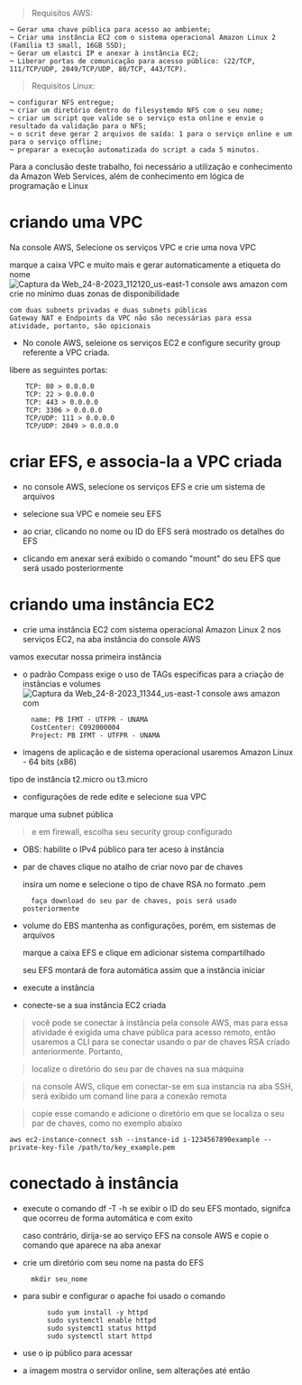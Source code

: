 > Requisitos AWS:

	¬ Gerar uma chave pública para acesso ao ambiente;
 	¬ Criar uma instância EC2 com o sistema operacional Amazon Linux 2 (Família t3 small, 16GB SSD);
 	¬ Gerar um elastci IP e anexar à instância EC2;
 	¬ Liberar portas de comunicação para acesso público: (22/TCP, 111/TCP/UDP, 2049/TCP/UDP, 80/TCP, 443/TCP).
  
> Requisitos Linux:

	¬ configurar NFS entregue;
	¬ criar um diretório dentro do filesystemdo NFS com o seu nome;
	¬ criar um script que valide se o serviço esta online e envie o resultado da validação para o NFS;
	¬ o scrit deve gerar 2 arquivos de saída: 1 para o serviço online e um para o serviço offline;
	¬ preparar a execução automatizada do script a cada 5 minutos.
  
Para a conclusão deste trabalho, foi necessário a utilização e conhecimento da Amazon Web Services, além de conhecimento em lógica de programação e Linux
# criando uma VPC

Na console AWS, Selecione os serviços VPC e crie uma nova VPC

marque a caixa VPC e muito mais e gerar automaticamente a etiqueta do nome
  ![Captura da Web_24-8-2023_112120_us-east-1 console aws amazon com](https://github.com/uWalker-X/AWS-Compass/assets/138799292/780fd0bb-d117-4ac0-a1bb-1f8b4dbe03b3)
  	crie no mínimo duas zonas de disponibilidade

  	com duas subnets privadas e duas subnets públicas
	Gateway NAT e Endpoints da VPC não são necessárias para essa atividade, portanto, são opicionais

- No conole AWS, seleione os serviços EC2 e configure security group referente a VPC criada.

libere as seguintes portas:
  
		TCP: 80 > 0.0.0.0
  		TCP: 22 > 0.0.0.0
  		TCP: 443 > 0.0.0.0
  		TCP: 3306 > 0.0.0.0
 		TCP/UDP: 111 > 0.0.0.0
  		TCP/UDP: 2049 > 0.0.0.0

# criar EFS, e associa-la a VPC criada
- no console AWS, selecione os serviços EFS e crie um sistema de arquivos

- selecione sua VPC e nomeie seu EFS

- ao criar, clicando no nome ou ID do EFS será mostrado os detalhes do EFS

- clicando em anexar será exibido o comando "mount" do seu EFS que será usado posteriormente

# criando uma instância EC2
- crie uma instância EC2 com sistema operacional Amazon Linux 2
nos serviços EC2, na aba instância do console AWS

vamos executar nossa primeira instância

- o padrão Compass exige o uso de TAGs específicas para a criação de instâncias e volumes
![Captura da Web_24-8-2023_11344_us-east-1 console aws amazon com](https://github.com/uWalker-X/AWS-Compass/assets/138799292/044e7257-c92d-4822-b393-7f8281b4d97e)

		name: PB IFMT - UTFPR - UNAMA
  		CostCenter: C092000004
  		Project: PB IFMT - UTFPR - UNAMA

- imagens de aplicação e de sistema operacional
usaremos Amazon Linux - 64 bits (x86)

tipo de instância t2.micro ou t3.micro

- configurações de rede
edite e selecione sua VPC

marque uma subnet pública

> e em firewall, escolha seu security group configurado

- OBS: habilite o IPv4 público para ter aceso à instância

- par de chaves
	clique no atalho de criar novo par de chaves

	insira um nome e selecione o tipo de chave RSA no formato .pem

  		faça download do seu par de chaves, pois será usado posteriormente

- volume do EBS
	mantenha as configurações, porém, em sistemas de arquivos

 	marque a caixa EFS e clique em adicionar sistema compartilhado

  	seu EFS montará de fora automática assim que a instância iniciar

- execute a instância
  
- conecte-se a sua instância EC2 criada
> você pode se conectar à instância pela console AWS, mas para essa atividade é exigida uma chave pública para acesso remoto, então usaremos a CLI para se conectar usando o par de chaves RSA criado anteriormente. Portanto,

> localize o diretório do seu par de chaves na sua máquina

> na console AWS, clique em conectar-se em sua instancia na aba SSH, será exibido um comand line para a conexão remota

> copie esse comando e adicione o diretório em que se localiza o seu par de chaves, como no exemplo abaixo

	aws ec2-instance-connect ssh --instance-id i-1234567890example --private-key-file /path/to/key_example.pem
# conectado à instância
	
- execute o comando df -T -h
  se exibir o ID do seu EFS montado, signifca que ocorreu de forma automática e com exito

  caso contrário, dirija-se ao serviço EFS na console AWS e copie o comando que aparece na aba anexar

- crie um diretório com seu nome na pasta do EFS

  		mkdir seu_nome

- para subir e configurar o apache foi usado o comando

			sudo yum install -y httpd
			sudo systemctl enable httpd
			sudo systemct1 status httpd
			sudo systemctl start httpd

- use o ip público para acessar

- a imagem mostra o servidor online, sem alterações até então
